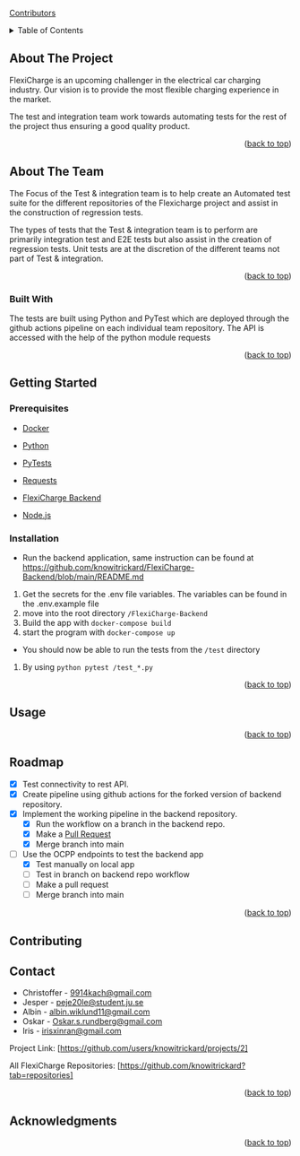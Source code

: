 
<a name="readme-top"></a>

[Contributors][contributors-url]


<!-- TABLE OF CONTENTS -->
<details>
  <summary>Table of Contents</summary>
  <ol>
    <li>
      <a href="#about-the-project">About The Project</a>
      <ul>
        <li><a href="#built-with">Built With</a></li>
      </ul>
    </li>
    <li>
      <a href="#getting-started">Getting Started</a>
      <ul>
        <li><a href="#prerequisites">Prerequisites</a></li>
        <li><a href="#installation">Installation</a></li>
      </ul>
    </li>
    <li><a href="#usage">Usage</a></li>
    <li><a href="#roadmap">Roadmap</a></li>
    <li><a href="#contributing">Contributing</a></li>
    <li><a href="#license">License</a></li>
    <li><a href="#contact">Contact</a></li>
    <li><a href="#acknowledgments">Acknowledgments</a></li>
  </ol>
</details>



<!-- ABOUT THE PROJECT -->
## About The Project

FlexiCharge is an upcoming challenger in the electrical car charging industry.
Our vision is to provide the most flexible charging experience in the market.

The test and integration team work towards automating tests for the rest of the project thus ensuring a good quality product.

<p align="right">(<a href="#readme-top">back to top</a>)</p>

<!-- ABOUT THE TEAM -->
## About The Team

The Focus of the Test & integration team is to help create an Automated test suite for the different repositories of the Flexicharge project and assist in the construction of regression tests. 

The types of tests that the Test & integration team is to perform are primarily integration test and E2E tests but also assist in the creation of regression tests. Unit tests are at the discretion of the different teams not part of Test & integration. 

<p align="right">(<a href="#readme-top">back to top</a>)</p>



### Built With
The tests are built using Python and PyTest which are deployed through the github actions pipeline on each individual team repository.
The API is accessed with the help of the python module requests


<!--
This section should list any major frameworks/libraries used to bootstrap your project. Leave any add-ons/plugins for the acknowledgements section. Here are a few examples.

  [![Next][Next.js]][Next-url]
* [![React][React.js]][React-url]
* [![Vue][Vue.js]][Vue-url]
* [![Angular][Angular.io]][Angular-url]
* [![Svelte][Svelte.dev]][Svelte-url]
* [![Laravel][Laravel.com]][Laravel-url]
* [![Bootstrap][Bootstrap.com]][Bootstrap-url]
-->

<p align="right">(<a href="#readme-top">back to top</a>)</p>



<!-- GETTING STARTED -->
## Getting Started


### Prerequisites

- <a href="https://www.docker.com/">Docker</a>

- <a href="https://www.python.org/">Python</a>
- <a href="https://docs.pytest.org">PyTests</a>
- <a href="https://pypi.org/project/requests/">Requests</a>
- <a href="https://github.com/knowitrickard/FlexiCharge-Backend">FlexiCharge Backend</a>
- <a href="https://nodejs.org/en/">Node.js</a>


<!--This is an example of how to list things you need to use the software and how to install them.
* npm
  ```sh
  npm install npm@latest -g
  ```
-->
### Installation
- Run the backend application, same instruction can be found at https://github.com/knowitrickard/FlexiCharge-Backend/blob/main/README.md
1. Get the secrets for the .env file variables. The variables can be found in the .env.example file
2. move into the root directory ```/FlexiCharge-Backend```
3. Build the app with ```docker-compose build```
4. start the program with ```docker-compose up```
- You should now be able to run the tests from the ```/test``` directory 
1. By using ```python pytest /test_*.py``` 


<!--_Below is an example of how you can instruct your audience on installing and setting up your app. This template doesn't rely on any external dependencies or services._

2. Clone the repo
   ```sh
   git clone https://github.com/your_username_/Project-Name.git
   ```
3. Install NPM packages
   ```sh
   npm install
   ```
4. Enter your API in `config.js`
   ```js
   const API_KEY = 'ENTER YOUR API';
   ```

-->

<p align="right">(<a href="#readme-top">back to top</a>)</p>



<!-- USAGE EXAMPLES -->
## Usage


<!--
Use this space to show useful examples of how a project can be used. Additional screenshots, code examples and demos work well in this space. You may also link to more resources.

_For more examples, please refer to the [Documentation](https://example.com)_
-->

<p align="right">(<a href="#readme-top">back to top</a>)</p>



<!-- ROADMAP -->
## Roadmap

- [x] Test connectivity to rest API.
- [x] Create pipeline using github actions for the forked version of backend repository.
- [x] Implement the working pipeline in the backend repository. 
    - [x] Run the workflow on a branch in the backend repo.
    - [x] Make a <a href="https://github.com/knowitrickard/FlexiCharge-Backend/pull/163">Pull Request</a>
    - [x] Merge branch into main  
- [ ] Use the OCPP endpoints to test the backend app
    - [x] Test manually on local app 
    - [ ] Test in branch on backend repo workflow
    - [ ] Make a pull request
    - [ ] Merge branch into main

<p align="right">(<a href="#readme-top">back to top</a>)</p>



<!-- CONTRIBUTING -->
## Contributing

<!--
Contributions are what make the open source community such an amazing place to learn, inspire, and create. Any contributions you make are **greatly appreciated**.

If you have a suggestion that would make this better, please fork the repo and create a pull request. You can also simply open an issue with the tag "enhancement".
Don't forget to give the project a star! Thanks again!

1. Fork the Project
2. Create your Feature Branch (`git checkout -b feature/AmazingFeature`)
3. Commit your Changes (`git commit -m 'Add some AmazingFeature'`)
4. Push to the Branch (`git push origin feature/AmazingFeature`)
5. Open a Pull Request

<p align="right">(<a href="#readme-top">back to top</a>)</p>
-->



<!-- CONTACT -->
## Contact

- Christoffer - 9914kach@gmail.com
- Jesper - peje20le@student.ju.se
- Albin - albin.wiklund11@gmail.com
- Oskar - Oskar.s.rundberg@gmail.com
- Iris - irisxinran@gmail.com

Project Link: [https://github.com/users/knowitrickard/projects/2]

All FlexiCharge Repositories: [https://github.com/knowitrickard?tab=repositories]

<p align="right">(<a href="#readme-top">back to top</a>)</p>



<!-- ACKNOWLEDGMENTS -->
## Acknowledgments


<!--
Use this space to list resources you find helpful and would like to give credit to. I've included a few of my favorites to kick things off!

* [Choose an Open Source License](https://choosealicense.com)
* [GitHub Emoji Cheat Sheet](https://www.webpagefx.com/tools/emoji-cheat-sheet)
* [Malven's Flexbox Cheatsheet](https://flexbox.malven.co/)
* [Malven's Grid Cheatsheet](https://grid.malven.co/)
* [Img Shields](https://shields.io)
* [GitHub Pages](https://pages.github.com)
* [Font Awesome](https://fontawesome.com)
* [React Icons](https://react-icons.github.io/react-icons/search)
-->
<p align="right">(<a href="#readme-top">back to top</a>)</p>



<!-- MARKDOWN LINKS & IMAGES -->
<!-- https://www.markdownguide.org/basic-syntax/#reference-style-links -->
[contributors-shield]: https://img.shields.io/github/contributors/othneildrew/Best-README-Template.svg?style=for-the-badge
[contributors-url]: https://github.com/knowitrickard/FlexiCharge-Test-and-integration/graphs/contributors
[product-screenshot]: images/screenshot.png
[Next.js]: https://img.shields.io/badge/next.js-000000?style=for-the-badge&logo=nextdotjs&logoColor=white
[Next-url]: https://nextjs.org/
[React.js]: https://img.shields.io/badge/React-20232A?style=for-the-badge&logo=react&logoColor=61DAFB
[React-url]: https://reactjs.org/
[Vue.js]: https://img.shields.io/badge/Vue.js-35495E?style=for-the-badge&logo=vuedotjs&logoColor=4FC08D
[Vue-url]: https://vuejs.org/
[Angular.io]: https://img.shields.io/badge/Angular-DD0031?style=for-the-badge&logo=angular&logoColor=white
[Angular-url]: https://angular.io/
[Svelte.dev]: https://img.shields.io/badge/Svelte-4A4A55?style=for-the-badge&logo=svelte&logoColor=FF3E00
[Svelte-url]: https://svelte.dev/
[Laravel.com]: https://img.shields.io/badge/Laravel-FF2D20?style=for-the-badge&logo=laravel&logoColor=white
[Laravel-url]: https://laravel.com
[Bootstrap.com]: https://img.shields.io/badge/Bootstrap-563D7C?style=for-the-badge&logo=bootstrap&logoColor=white
[Bootstrap-url]: https://getbootstrap.com
[JQuery.com]: https://img.shields.io/badge/jQuery-0769AD?style=for-the-badge&logo=jquery&logoColor=white
[JQuery-url]: https://jquery.com 
